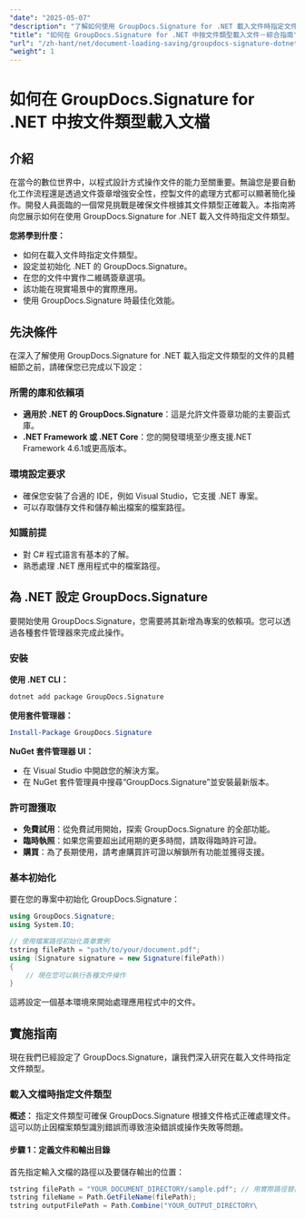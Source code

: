 ```yaml
---
"date": "2025-05-07"
"description": "了解如何使用 GroupDocs.Signature for .NET 載入文件時指定文件類型。遵循我們的逐步指南，簡化您的文件處理流程。"
"title": "如何在 GroupDocs.Signature for .NET 中按文件類型載入文件－綜合指南"
"url": "/zh-hant/net/document-loading-saving/groupdocs-signature-dotnet-specify-file-type-loading/"
"weight": 1
---
```


# 如何在 GroupDocs.Signature for .NET 中按文件類型載入文檔

## 介紹

在當今的數位世界中，以程式設計方式操作文件的能力至關重要。無論您是要自動化工作流程還是透過文件簽章增強安全性，控製文件的處理方式都可以顯著簡化操作。開發人員面臨的一個常見挑戰是確保文件根據其文件類型正確載入。本指南將向您展示如何在使用 GroupDocs.Signature for .NET 載入文件時指定文件類型。

**您將學到什麼：**
- 如何在載入文件時指定文件類型。
- 設定並初始化 .NET 的 GroupDocs.Signature。
- 在您的文件中實作二維碼簽章選項。
- 該功能在現實場景中的實際應用。
- 使用 GroupDocs.Signature 時最佳化效能。

## 先決條件

在深入了解使用 GroupDocs.Signature for .NET 載入指定文件類型的文件的具體細節之前，請確保您已完成以下設定：

### 所需的庫和依賴項
- **適用於 .NET 的 GroupDocs.Signature**：這是允許文件簽章功能的主要函式庫。
- **.NET Framework 或 .NET Core**：您的開發環境至少應支援.NET Framework 4.6.1或更高版本。

### 環境設定要求
- 確保您安裝了合適的 IDE，例如 Visual Studio，它支援 .NET 專案。
- 可以存取儲存文件和儲存輸出檔案的檔案路徑。

### 知識前提
- 對 C# 程式語言有基本的了解。
- 熟悉處理 .NET 應用程式中的檔案路徑。
  
## 為 .NET 設定 GroupDocs.Signature

要開始使用 GroupDocs.Signature，您需要將其新增為專案的依賴項。您可以透過各種套件管理器來完成此操作。

### 安裝

**使用 .NET CLI：**
```bash
dotnet add package GroupDocs.Signature
```

**使用套件管理器：**
```powershell
Install-Package GroupDocs.Signature
```

**NuGet 套件管理器 UI：**
- 在 Visual Studio 中開啟您的解決方案。
- 在 NuGet 套件管理員中搜尋“GroupDocs.Signature”並安裝最新版本。

### 許可證獲取

- **免費試用**：從免費試用開始，探索 GroupDocs.Signature 的全部功能。
- **臨時執照**：如果您需要超出試用期的更多時間，請取得臨時許可證。
- **購買**：為了長期使用，請考慮購買許可證以解鎖所有功能並獲得支援。

### 基本初始化

要在您的專案中初始化 GroupDocs.Signature：
```csharp
using GroupDocs.Signature;
using System.IO;

// 使用檔案路徑初始化簽章實例
tstring filePath = "path/to/your/document.pdf";
using (Signature signature = new Signature(filePath))
{
    // 現在您可以執行各種文件操作
}
```

這將設定一個基本環境來開始處理應用程式中的文件。

## 實施指南

現在我們已經設定了 GroupDocs.Signature，讓我們深入研究在載入文件時指定文件類型。

### 載入文檔時指定文件類型

**概述：**
指定文件類型可確保 GroupDocs.Signature 根據文件格式正確處理文件。這可以防止因檔案類型識別錯誤而導致渲染錯誤或操作失敗等問題。

#### 步驟 1：定義文件和輸出目錄

首先指定輸入文檔的路徑以及要儲存輸出的位置：
```csharp
tstring filePath = "YOUR_DOCUMENT_DIRECTORY/sample.pdf"; // 用實際路徑替換
tstring fileName = Path.GetFileName(filePath);
tstring outputFilePath = Path.Combine("YOUR_OUTPUT_DIRECTORY\